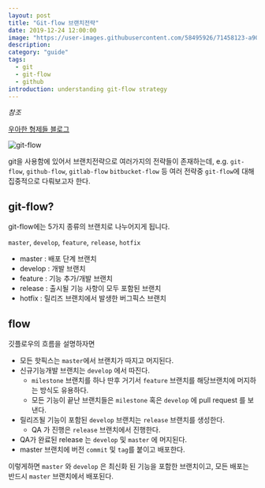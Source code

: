 ```yaml
---
layout: post
title: "Git-flow 브랜치전략"
date: 2019-12-24 12:00:00
image: "https://user-images.githubusercontent.com/58495926/71458123-a9062380-27e4-11ea-8a0c-3dd61cbf7a1f.jpg"
description: 
category: "guide"
tags:
  - git
  - git-flow
  - github
introduction: understanding git-flow strategy
---
```


*참조* 

[우아한 형제들 블로그](http://woowabros.github.io/experience/2017/10/30/baemin-mobile-git-branch-strategy.html)  

![git-flow](https://user-images.githubusercontent.com/58495926/71458155-c9ce7900-27e4-11ea-9c89-da561042e42b.gif)

git을 사용함에 있어서 브랜치전략으로 여러가지의 전략들이 존재하는데,
e.g. `git-flow`, `github-flow`, `gitlab-flow` `bitbucket-flow` 등 여러 전략중 `git-flow`에 대해
집중적으로 다뤄보고자 한다. 

## git-flow?

git-flow에는 5가지 종류의 브랜치로 나누어지게 됩니다.

`master`, `develop`, `feature`, `release`, `hotfix`

- master : 배포 단계 브랜치
- develop : 개발 브랜치
- feature : 기능 추가/개발 브랜치
- release : 출시될 기능 사항이 모두 포함된 브랜치
- hotfix : 릴리즈 브랜치에서 발생한 버그픽스 브랜치

## flow

깃플로우의 흐름을 설명하자면  
- 모든 핫픽스는 `master`에서 브랜치가 따지고 머지된다.  
- 신규기능개발 브랜치는 `develop` 에서 따진다.  
  - `milestone` 브랜치를 하나 딴후 거기서 `feature` 브랜치를 해당브랜치에 머지하는 방식도 유용하다.
  - 모든 기능이 끝난 브랜치들은 `milestone` 혹은 `develop` 에 pull request 를 보낸다.
- 릴리즈될 기능이 포함된 `develop` 브랜치는 `release` 브랜치를 생성한다.
  - QA 가 진행은 `release` 브랜치에서 진행한다.  
- QA가 완료된 release 는 `develop` 및 `master` 에 머지된다.
- master 브랜치에 버전 `commit` 및 `tag`를 붙이고 배포한다.

이렇게하면 `master` 와 `develop` 은 최신화 된 기능을 포함한 브랜치이고,
모든 배포는 반드시 `master` 브랜치에서 배포된다.